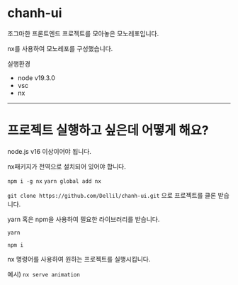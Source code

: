 # chanh-ui

조그마한 프론트엔드 프로젝트를 모아놓은 모노레포입니다.

nx를 사용하여 모노레포를 구성했습니다.

실행환경

- node v19.3.0
- vsc
- nx

---

# 프로젝트 실행하고 싶은데 어떻게 해요?

node.js v16 이상이어야 됩니다.

nx패키지가 전역으로 설치되어 있어야 합니다.

`npm i -g nx`
`yarn global add nx`

`git clone https://github.com/Dellil/chanh-ui.git` 으로 프로젝트를 클론 받습니다.

yarn 혹은 npm을 사용하여 필요한 라이브러리를 받습니다.

`yarn`

`npm i`

nx 명령어를 사용하여 원하는 프로젝트를 실행시킵니다.

예시) `nx serve animation`
